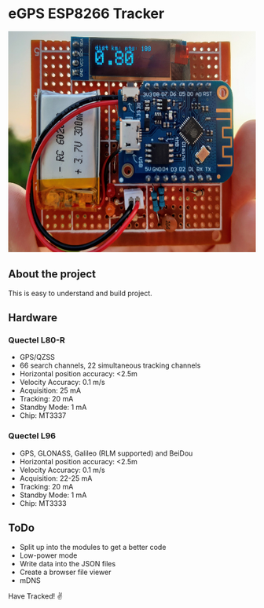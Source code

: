 # eGPS ESP8266 Tracker

<img src="./files/20200626_203027.jpg" width="600" height="450">

## About the project

This is easy to understand and build project. 

## Hardware

### Quectel L80-R
- GPS/QZSS
- 66 search channels, 22 simultaneous tracking channels
- Horizontal position accuracy: <2.5m
- Velocity Accuracy: 0.1 m/s
- Acquisition: 25 mA
- Tracking: 20 mA
- Standby Mode: 1 mA
- Chip: MT3337

### Quectel L96 
- GPS, GLONASS, Galileo (RLM supported) and BeiDou
- Horizontal position accuracy: <2.5m
- Velocity Accuracy: 0.1 m/s
- Acquisition: 22-25 mA
- Tracking: 20 mA
- Standby Mode: 1 mA
- Chip: MT3333

## ToDo
* Split up into the modules to get a better code
* Low-power mode
* Write data into the JSON files
* Create a browser file viewer
* mDNS

Have Tracked!
:v:
